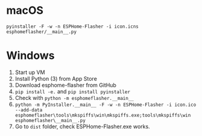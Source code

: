 # macOS

`pyinstaller -F -w -n ESPHome-Flasher -i icon.icns esphomeflasher/__main__.py`

# Windows

1. Start up VM
2. Install Python (3) from App Store
3. Download esphome-flasher from GitHub
4. `pip install -e.` and `pip install pyinstaller`
5. Check with `python -m esphomeflasher.__main__`
6. `python -m PyInstaller.__main__ -F -w -n ESPHome-Flasher -i icon.ico --add-data esphomeflasher\tools\mkspiffs\win\mkspiffs.exe;tools\mkspiffs\win esphomeflasher\__main__.py`
7. Go to `dist` folder, check ESPHome-Flasher.exe works.
